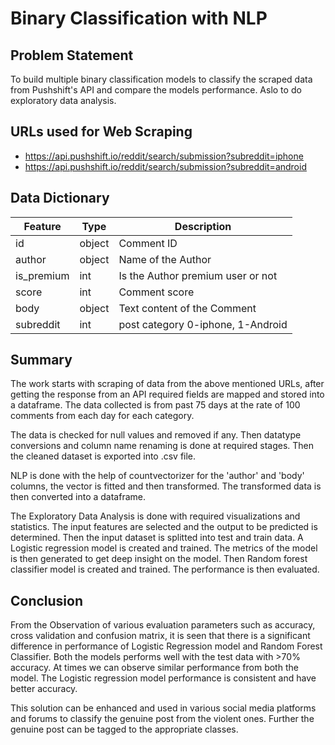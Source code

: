 # Binary Classification with NLP

## Problem Statement

To build multiple binary classification models to classify the scraped data from Pushshift's API and compare the models performance. Aslo to do exploratory data analysis.

## URLs used for Web Scraping

- https://api.pushshift.io/reddit/search/submission?subreddit=iphone
- https://api.pushshift.io/reddit/search/submission?subreddit=android

## Data Dictionary


|Feature|Type|Description|
|---|---|---|
|id|object|Comment ID|
|author|object|Name of the Author| 
|is_premium|int|Is the Author premium user or not| 
|score|int|Comment score| 
|body|object|Text content of the Comment| 
|subreddit|int|post category 0-iphone, 1-Android| 


## Summary
The work starts with scraping of data from the above mentioned URLs, after getting the response from an API required fields are mapped and stored into a dataframe. The data collected is from past 75 days at the rate of 100 comments from each day for each category.

The data is checked for null values and removed if any. Then datatype conversions and column name renaming is done at required stages. Then the cleaned dataset is exported into .csv file.

NLP is done with the help of countvectorizer for the 'author' and 'body' columns, the vector is fitted and then transformed. The transformed data is then converted into a dataframe.

The Exploratory Data Analysis is done with required visualizations and statistics. The input features are selected and the output to be predicted is determined. Then the input dataset is splitted into test and train data. A Logistic regression model is created and trained. The metrics of the model is then generated to get deep insight on the model. Then Random forest classifier model is created and trained. The performance is then evaluated.

## Conclusion 
From the Observation of various evaluation parameters such as accuracy, cross validation and confusion matrix, it is seen that there is a significant difference in performance of Logistic Regression model and Random Forest Classifier. Both the models performs well with the test data with >70% accuracy. At times we can observe similar performance from both the model. The Logistic regression model performance is consistent and have better accuracy.

This solution can be enhanced and used in various social media platforms and forums to classify the genuine post from the violent ones. Further the genuine post can be tagged to the appropriate classes.
